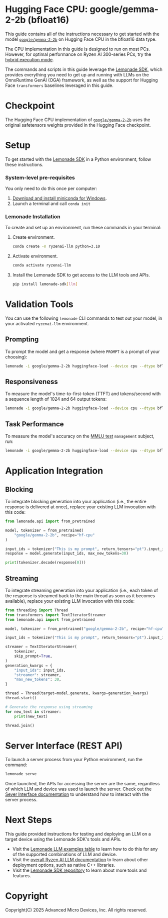 # Hugging Face CPU: google/gemma-2-2b (bfloat16)

This guide contains all of the instructions necessary to get started with the model [`google/gemma-2-2b`](https://huggingface.co/google/gemma-2-2b) on Hugging Face CPU in the bfloat16 data type.

The CPU implementation in this guide is designed to run on most PCs. However, for optimal performance on Ryzen AI 300-series PCs, try the [hybrid execution mode](../hybrid/gemma_2_2b.md).

The commands and scripts in this guide leverage the [Lemonade SDK](https://github.com/lemonade-sdk/lemonade), which provides everything you need to get up and running with LLMs on the OnnxRuntime GenAI (OGA) framework, as well as the support for Hugging Face `transformers` baselines leveraged in this guide.

# Checkpoint

The Hugging Face CPU implementation of [`google/gemma-2-2b`](https://huggingface.co/google/gemma-2-2b) uses the original safetensors weights provided in the Hugging Face checkpoint.

# Setup

To get started with the [Lemonade SDK](https://github.com/lemonade-sdk/lemonade) in a Python environment, follow these instructions.

### System-level pre-requisites

You only need to do this once per computer:

1. [Download and install miniconda for Windows](https://repo.anaconda.com/miniconda/Miniconda3-latest-Windows-x86_64.exe). 
1. Launch a terminal and call `conda init`

### Lemonade Installation

To create and set up an environment, run these commands in your terminal:

1. Create environment.
    ```bash
    conda create -n ryzenai-llm python=3.10
    ```

2. Activate environment.
    ```bash
    conda activate ryzenai-llm
    ```

3. Install the Lemonade SDK to get access to the LLM tools and APIs.
    ```bash
    pip install lemonade-sdk[llm]
    ```

# Validation Tools

You can use the following `lemonade` CLI commands to test out your model, in your activated `ryzenai-llm` environment.

## Prompting

To prompt the model and get a response (where `PROMPT` is a prompt of your choosing):

```bash
lemonade -i google/gemma-2-2b huggingface-load --device cpu --dtype bfloat16 llm-prompt --max-new-tokens 64 -p PROMPT
```

## Responsiveness

To measure the model's time-to-first-token (TTFT) and tokens/second with a sequence length of 1024 and 64 output tokens:

```bash
lemonade -i google/gemma-2-2b huggingface-load --device cpu --dtype bfloat16 huggingface-bench --warmup-iterations 5 --iterations 10 --prompt 1024 --output-tokens 64
```

## Task Performance

To measure the model's accuracy on the [MMLU test](https://github.com/lemonade-sdk/lemonade/blob/main/docs/mmlu_accuracy.md) `management` subject, run:

```bash
lemonade -i google/gemma-2-2b huggingface-load --device cpu --dtype bfloat16 accuracy-mmlu --tests management
```

# Application Integration

## Blocking

To integrate blocking generation into your application (i.e., the entire response is delivered at once), replace your existing LLM invocation with this code:

```python
from lemonade.api import from_pretrained

model, tokenizer = from_pretrained(
    "google/gemma-2-2b", recipe="hf-cpu"
)

input_ids = tokenizer("This is my prompt", return_tensors="pt").input_ids
response = model.generate(input_ids, max_new_tokens=30)

print(tokenizer.decode(response[0]))
```

## Streaming

To integrate streaming generation into your application (i.e., each token of the response is streamed back to the main thread as soon as it becomes available), replace your existing LLM invocation with this code:

```python
from threading import Thread
from transformers import TextIteratorStreamer
from lemonade.api import from_pretrained

model, tokenizer = from_pretrained("google/gemma-2-2b", recipe="hf-cpu")

input_ids = tokenizer("This is my prompt", return_tensors="pt").input_ids

streamer = TextIteratorStreamer(
    tokenizer,
    skip_prompt=True,
)
generation_kwargs = {
    "input_ids": input_ids,
    "streamer": streamer,
    "max_new_tokens": 30,
}

thread = Thread(target=model.generate, kwargs=generation_kwargs)
thread.start()

# Generate the response using streaming
for new_text in streamer:
    print(new_text)

thread.join()
```



# Server Interface (REST API)

To launch a server process from your Python environment, run the command:

```bash
lemonade serve
```

Once launched, the APIs for accessing the server are the same, regardless of which LLM and device was used to launch the server. Check out the [Sever Interface documentation](https://ryzenai.docs.amd.com/en/latest/llm/server_interface.html) to understand how to interact with the server process.

# Next Steps

This guide provided instructions for testing and deploying an LLM on a target device using the Lemonade SDK's tools and APIs. 

- Visit the [Lemonade LLM examples table](../README.md) to learn how to do this for any of the supported combinations of LLM and device.
- Visit the [overall Ryzen AI LLM documentation](https://ryzenai.docs.amd.com/en/latest/llm/overview.html#) to learn about other deployment options, such as native C++ libraries.
- Visit the [Lemonade SDK repository](https://github.com/lemonade-sdk/lemonade) to learn about more tools and features.

# Copyright

Copyright(C) 2025 Advanced Micro Devices, Inc. All rights reserved.